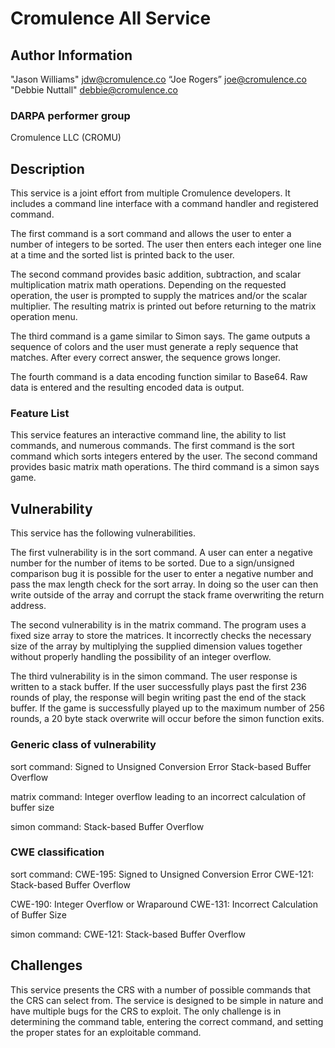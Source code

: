 # Cromulence All Service

## Author Information

"Jason Williams" <jdw@cromulence.co>
“Joe Rogers” <joe@cromulence.co>
"Debbie Nuttall" <debbie@cromulence.co>

### DARPA performer group
Cromulence LLC (CROMU)

## Description

This service is a joint effort from multiple Cromulence developers. It includes a command line interface with a command handler and registered command.

The first command is a sort command and allows the user to enter a number of integers to be sorted. The user then enters each integer one line at a time and the sorted list is printed back to the user.

The second command provides basic addition, subtraction, and scalar multiplication matrix math operations.  Depending on the requested operation, the user is prompted to supply the matrices and/or the scalar multiplier.  The resulting matrix is printed out before returning to the matrix operation menu.

The third command is a game similar to Simon says. The game outputs a sequence of colors and the user must generate a reply sequence that matches. After every correct answer, the sequence grows longer. 

The fourth command is a data encoding function similar to Base64.  Raw data is entered and the resulting encoded data is output.
### Feature List

This service features an interactive command line, the ability to list commands, and numerous commands. The first command is the sort command which sorts integers entered by the user.  The second command provides basic matrix math operations. The third command is a simon says game. 

## Vulnerability

This service has the following vulnerabilities.

The first vulnerability is in the sort command. A user can enter a negative number for the number of items to be sorted. Due to a sign/unsigned comparison bug it is possible for the user to enter a negative number and pass the max length check for the sort array. In doing so the user can then write outside of the array and corrupt the stack frame overwriting the return address.

The second vulnerability is in the matrix command.  The program uses a fixed size array to store the matrices.  It incorrectly checks the necessary size of the array by multiplying the supplied dimension values together without properly handling the possibility of an integer overflow. 

The third vulnerability is in the simon command. The user response is written to a stack buffer. If the user successfully plays past the first 236 rounds of play, the response will begin writing past the end of the stack buffer. If the game is successfully played up to the maximum number of 256 rounds, a 20 byte stack overwrite will occur before the simon function exits. 

### Generic class of vulnerability

sort command:
Signed to Unsigned Conversion Error
Stack-based Buffer Overflow

matrix command:
Integer overflow leading to an incorrect calculation of buffer size

simon command:
Stack-based Buffer Overflow

### CWE classification

sort command:
CWE-195: Signed to Unsigned Conversion Error
CWE-121: Stack-based Buffer Overflow

CWE-190: Integer Overflow or Wraparound
CWE-131: Incorrect Calculation of Buffer Size

simon command:
CWE-121: Stack-based Buffer Overflow

## Challenges

This service presents the CRS with a number of possible commands that the CRS can select from. The service is designed to be simple in nature and have multiple bugs for the CRS to exploit. The only challenge is in determining the command table, entering the correct command, and setting the proper states for an exploitable command.

